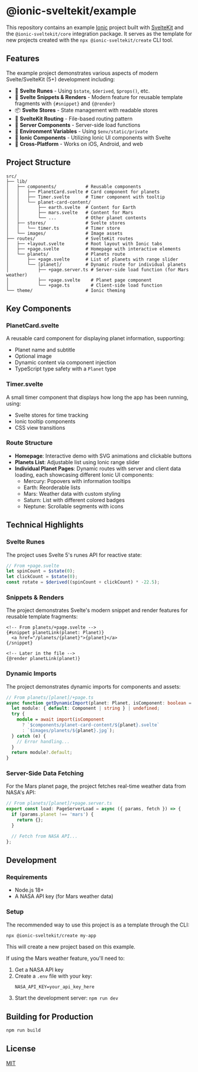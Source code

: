 # @ionic-sveltekit/example

This repository contains an example [Ionic](https://ionicframework.com/) project built with [SvelteKit](https://kit.svelte.dev/) and the `@ionic-sveltekit/core` integration package. It serves as the template for new projects created with the `npx @ionic-sveltekit/create` CLI tool.

## Features

The example project demonstrates various aspects of modern Svelte/SvelteKit (5+) development including:

- 🧩 **Svelte Runes** - Using `$state`, `$derived`, `$props()`, etc.
- 🔄 **Svelte Snippets & Renders** - Modern feature for reusable template fragments with `{#snippet}` and `{@render}`
- 📦 **Svelte Stores** - State management with readable stores
- 🧭 **SvelteKit Routing** - File-based routing pattern
- 🔄 **Server Components** - Server-side load functions
- 🔐 **Environment Variables** - Using `$env/static/private`
- 🎨 **Ionic Components** - Utilizing Ionic UI components with Svelte
- 📱 **Cross-Platform** - Works on iOS, Android, and web

## Project Structure

```
src/
├── lib/
│   ├── components/           # Reusable components
│   │   ├── PlanetCard.svelte # Card component for planets
│   │   ├── Timer.svelte      # Timer component with tooltip
│   │   └── planet-card-content/
│   │       ├── earth.svelte  # Content for Earth
│   │       ├── mars.svelte   # Content for Mars
│   │       └── ...           # Other planet contents
│   ├── stores/               # Svelte stores
│   │   └── timer.ts          # Timer store
│   └── images/               # Image assets
├── routes/                   # SvelteKit routes
│   ├── +layout.svelte        # Root layout with Ionic tabs
│   ├── +page.svelte          # Homepage with interactive elements
│   └── planets/              # Planets route
│       ├── +page.svelte      # List of planets with range slider
│       └── [planet]/         # Dynamic route for individual planets
│           ├── +page.server.ts # Server-side load function (for Mars weather)
│           ├── +page.svelte    # Planet page component
│           └── +page.ts        # Client-side load function
└── theme/                    # Ionic theming
```

## Key Components

### PlanetCard.svelte

A reusable card component for displaying planet information, supporting:
- Planet name and subtitle
- Optional image
- Dynamic content via component injection
- TypeScript type safety with a `Planet` type

### Timer.svelte

A small timer component that displays how long the app has been running, using:
- Svelte stores for time tracking
- Ionic tooltip components
- CSS view transitions

### Route Structure

- **Homepage**: Interactive demo with SVG animations and clickable buttons
- **Planets List**: Adjustable list using Ionic range slider
- **Individual Planet Pages**: Dynamic routes with server and client data loading, each showcasing different Ionic UI components:
  - Mercury: Popovers with information tooltips
  - Earth: Reorderable lists
  - Mars: Weather data with custom styling
  - Saturn: List with different colored badges
  - Neptune: Scrollable segments with icons

## Technical Highlights

### Svelte Runes

The project uses Svelte 5's runes API for reactive state:

```typescript
// From +page.svelte
let spinCount = $state(0);
let clickCount = $state(0);
const rotate = $derived((spinCount + clickCount) * -22.5);
```

### Snippets & Renders

The project demonstrates Svelte's modern snippet and render features for reusable template fragments:

```svelte
<!-- From planets/+page.svelte -->
{#snippet planetLink(planet: Planet)}
  <a href="/planets/{planet}">{planet}</a>
{/snippet}

<!-- Later in the file -->
{@render planetLink(planet)}
```

### Dynamic Imports

The project demonstrates dynamic imports for components and assets:

```typescript
// From planets/[planet]/+page.ts
async function getDynamicImport(planet: Planet, isComponent: boolean = true) {
  let module: { default: Component | string } | undefined;
  try {
    module = await import(isComponent
      ? `$components/planet-card-content/${planet}.svelte`
      : `$images/planets/${planet}.jpg`);
  } catch (e) {
    // Error handling...
  }
  return module?.default;
}
```

### Server-Side Data Fetching

For the Mars planet page, the project fetches real-time weather data from NASA's API:

```typescript
// From planets/[planet]/+page.server.ts
export const load: PageServerLoad = async ({ params, fetch }) => {
  if (params.planet !== 'mars') {
    return {};
  }

  // Fetch from NASA API...
};
```

## Development

### Requirements

- Node.js 18+
- A NASA API key (for Mars weather data)

### Setup

The recommended way to use this project is as a template through the CLI:

```bash
npx @ionic-sveltekit/create my-app
```

This will create a new project based on this example.

If using the Mars weather feature, you'll need to:
1. Get a NASA API key
2. Create a `.env` file with your key:
   ```
   NASA_API_KEY=your_api_key_here
   ```
3. Start the development server: `npm run dev`

## Building for Production

```bash
npm run build
```

## License

[MIT](LICENSE)
